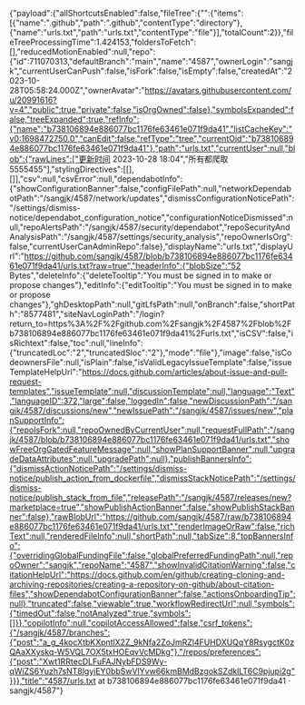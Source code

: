 {"payload":{"allShortcutsEnabled":false,"fileTree":{"":{"items":[{"name":".github","path":".github","contentType":"directory"},{"name":"urls.txt","path":"urls.txt","contentType":"file"}],"totalCount":2}},"fileTreeProcessingTime":1.424153,"foldersToFetch":[],"reducedMotionEnabled":null,"repo":{"id":711070313,"defaultBranch":"main","name":"4587","ownerLogin":"sangjk","currentUserCanPush":false,"isFork":false,"isEmpty":false,"createdAt":"2023-10-28T05:58:24.000Z","ownerAvatar":"https://avatars.githubusercontent.com/u/20991616?v=4","public":true,"private":false,"isOrgOwned":false},"symbolsExpanded":false,"treeExpanded":true,"refInfo":{"name":"b738106894e886077bc1176fe63461e071f9da41","listCacheKey":"v0:1698472750.0","canEdit":false,"refType":"tree","currentOid":"b738106894e886077bc1176fe63461e071f9da41"},"path":"urls.txt","currentUser":null,"blob":{"rawLines":["更新时间 2023-10-28 18:04","所有都爬取5555455"],"stylingDirectives":[[],[]],"csv":null,"csvError":null,"dependabotInfo":{"showConfigurationBanner":false,"configFilePath":null,"networkDependabotPath":"/sangjk/4587/network/updates","dismissConfigurationNoticePath":"/settings/dismiss-notice/dependabot_configuration_notice","configurationNoticeDismissed":null,"repoAlertsPath":"/sangjk/4587/security/dependabot","repoSecurityAndAnalysisPath":"/sangjk/4587/settings/security_analysis","repoOwnerIsOrg":false,"currentUserCanAdminRepo":false},"displayName":"urls.txt","displayUrl":"https://github.com/sangjk/4587/blob/b738106894e886077bc1176fe63461e071f9da41/urls.txt?raw=true","headerInfo":{"blobSize":"52 Bytes","deleteInfo":{"deleteTooltip":"You must be signed in to make or propose changes"},"editInfo":{"editTooltip":"You must be signed in to make or propose changes"},"ghDesktopPath":null,"gitLfsPath":null,"onBranch":false,"shortPath":"8577481","siteNavLoginPath":"/login?return_to=https%3A%2F%2Fgithub.com%2Fsangjk%2F4587%2Fblob%2Fb738106894e886077bc1176fe63461e071f9da41%2Furls.txt","isCSV":false,"isRichtext":false,"toc":null,"lineInfo":{"truncatedLoc":"2","truncatedSloc":"2"},"mode":"file"},"image":false,"isCodeownersFile":null,"isPlain":false,"isValidLegacyIssueTemplate":false,"issueTemplateHelpUrl":"https://docs.github.com/articles/about-issue-and-pull-request-templates","issueTemplate":null,"discussionTemplate":null,"language":"Text","languageID":372,"large":false,"loggedIn":false,"newDiscussionPath":"/sangjk/4587/discussions/new","newIssuePath":"/sangjk/4587/issues/new","planSupportInfo":{"repoIsFork":null,"repoOwnedByCurrentUser":null,"requestFullPath":"/sangjk/4587/blob/b738106894e886077bc1176fe63461e071f9da41/urls.txt","showFreeOrgGatedFeatureMessage":null,"showPlanSupportBanner":null,"upgradeDataAttributes":null,"upgradePath":null},"publishBannersInfo":{"dismissActionNoticePath":"/settings/dismiss-notice/publish_action_from_dockerfile","dismissStackNoticePath":"/settings/dismiss-notice/publish_stack_from_file","releasePath":"/sangjk/4587/releases/new?marketplace=true","showPublishActionBanner":false,"showPublishStackBanner":false},"rawBlobUrl":"https://github.com/sangjk/4587/raw/b738106894e886077bc1176fe63461e071f9da41/urls.txt","renderImageOrRaw":false,"richText":null,"renderedFileInfo":null,"shortPath":null,"tabSize":8,"topBannersInfo":{"overridingGlobalFundingFile":false,"globalPreferredFundingPath":null,"repoOwner":"sangjk","repoName":"4587","showInvalidCitationWarning":false,"citationHelpUrl":"https://docs.github.com/en/github/creating-cloning-and-archiving-repositories/creating-a-repository-on-github/about-citation-files","showDependabotConfigurationBanner":false,"actionsOnboardingTip":null},"truncated":false,"viewable":true,"workflowRedirectUrl":null,"symbols":{"timedOut":false,"notAnalyzed":true,"symbols":[]}},"copilotInfo":null,"copilotAccessAllowed":false,"csrf_tokens":{"/sangjk/4587/branches":{"post":"a_g_4kocXtbKXpntlX2Z_9kNfa2ZoJmRZl4FUHDXUQqY8RsygctK0zQAaXXyskq-W5VQL7OX5txHOEqvVcMDkg"},"/repos/preferences":{"post":"Xwt1RRtecDLFuFAJNybFDS9Wy-qWiZS6Yuzh7sNT8lgyjEY0bbSwVlYvw66kmBMdBzgokSZdklLT6C9pjupi2g"}}},"title":"4587/urls.txt at b738106894e886077bc1176fe63461e071f9da41 · sangjk/4587"}